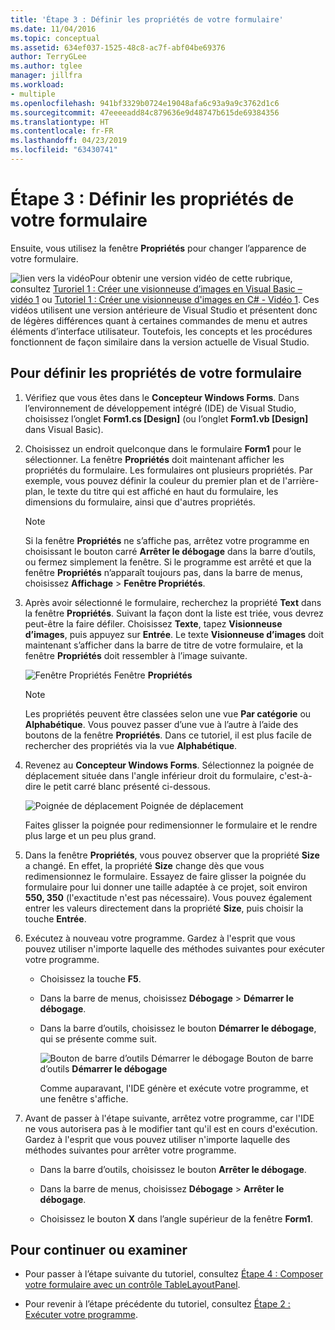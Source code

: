 ```yaml
---
title: 'Étape 3 : Définir les propriétés de votre formulaire'
ms.date: 11/04/2016
ms.topic: conceptual
ms.assetid: 634ef037-1525-48c8-ac7f-abf04be69376
author: TerryGLee
ms.author: tglee
manager: jillfra
ms.workload:
- multiple
ms.openlocfilehash: 941bf3329b0724e19048afa6c93a9a9c3762d1c6
ms.sourcegitcommit: 47eeeeadd84c879636e9d48747b615de69384356
ms.translationtype: HT
ms.contentlocale: fr-FR
ms.lasthandoff: 04/23/2019
ms.locfileid: "63430741"
---
```

# <a name="step-3-set-your-form-properties"></a>Étape 3 : Définir les propriétés de votre formulaire
Ensuite, vous utilisez la fenêtre **Propriétés** pour changer l’apparence de votre formulaire.

 ![lien vers la vidéo](../data-tools/media/playvideo.gif)Pour obtenir une version vidéo de cette rubrique, consultez [Turoriel 1 : Créer une visionneuse d’images en Visual Basic – vidéo 1](http://go.microsoft.com/fwlink/?LinkId=205209) ou [Tutoriel 1 : Créer une visionneuse d'images en C# - Vidéo 1](http://go.microsoft.com/fwlink/?LinkId=205199). Ces vidéos utilisent une version antérieure de Visual Studio et présentent donc de légères différences quant à certaines commandes de menu et autres éléments d’interface utilisateur. Toutefois, les concepts et les procédures fonctionnent de façon similaire dans la version actuelle de Visual Studio.

## <a name="to-set-your-form-properties"></a>Pour définir les propriétés de votre formulaire

1. Vérifiez que vous êtes dans le **Concepteur Windows Forms**. Dans l’environnement de développement intégré (IDE) de Visual Studio, choisissez l’onglet **Form1.cs [Design]** (ou l’onglet **Form1.vb [Design]** dans Visual Basic).

2. Choisissez un endroit quelconque dans le formulaire **Form1** pour le sélectionner. La fenêtre **Propriétés** doit maintenant afficher les propriétés du formulaire. Les formulaires ont plusieurs propriétés. Par exemple, vous pouvez définir la couleur du premier plan et de l'arrière-plan, le texte du titre qui est affiché en haut du formulaire, les dimensions du formulaire, ainsi que d'autres propriétés.

   > [!NOTE]
   > Si la fenêtre **Propriétés** ne s’affiche pas, arrêtez votre programme en choisissant le bouton carré **Arrêter le débogage** dans la barre d’outils, ou fermez simplement la fenêtre. Si le programme est arrêté et que la fenêtre **Propriétés** n’apparaît toujours pas, dans la barre de menus, choisissez **Affichage** > **Fenêtre Propriétés**.

3. Après avoir sélectionné le formulaire, recherchez la propriété **Text** dans la fenêtre **Propriétés**. Suivant la façon dont la liste est triée, vous devrez peut-être la faire défiler. Choisissez **Texte**, tapez **Visionneuse d’images**, puis appuyez sur **Entrée**.  Le texte **Visionneuse d’images** doit maintenant s’afficher dans la barre de titre de votre formulaire, et la fenêtre **Propriétés** doit ressembler à l’image suivante.

    ![Fenêtre Propriétés](../ide/media/express_edittextproperty.png)
   Fenêtre **Propriétés**

   > [!NOTE]
   > Les propriétés peuvent être classées selon une vue **Par catégorie** ou **Alphabétique**. Vous pouvez passer d’une vue à l’autre à l’aide des boutons de la fenêtre **Propriétés**. Dans ce tutoriel, il est plus facile de rechercher des propriétés via la vue **Alphabétique**.

4. Revenez au **Concepteur Windows Forms**. Sélectionnez la poignée de déplacement située dans l'angle inférieur droit du formulaire, c'est-à-dire le petit carré blanc présenté ci-dessous.

    ![Poignée de déplacement](../ide/media/express_bottomrt_drag.png) Poignée de déplacement

    Faites glisser la poignée pour redimensionner le formulaire et le rendre plus large et un peu plus grand.

5. Dans la fenêtre **Propriétés**, vous pouvez observer que la propriété **Size** a changé. En effet, la propriété **Size** change dès que vous redimensionnez le formulaire. Essayez de faire glisser la poignée du formulaire pour lui donner une taille adaptée à ce projet, soit environ **550, 350** (l'exactitude n'est pas nécessaire). Vous pouvez également entrer les valeurs directement dans la propriété **Size**, puis choisir la touche **Entrée**.

6. Exécutez à nouveau votre programme. Gardez à l'esprit que vous pouvez utiliser n'importe laquelle des méthodes suivantes pour exécuter votre programme.

   - Choisissez la touche **F5**.

   - Dans la barre de menus, choisissez **Débogage** > **Démarrer le débogage**.

   - Dans la barre d’outils, choisissez le bouton **Démarrer le débogage**, qui se présente comme suit.

      ![Bouton de barre d’outils Démarrer le débogage](../ide/media/express_icondebug.png)
     Bouton de barre d’outils **Démarrer le débogage**

     Comme auparavant, l'IDE génère et exécute votre programme, et une fenêtre s'affiche.

7. Avant de passer à l'étape suivante, arrêtez votre programme, car l'IDE ne vous autorisera pas à le modifier tant qu'il est en cours d'exécution. Gardez à l'esprit que vous pouvez utiliser n'importe laquelle des méthodes suivantes pour arrêter votre programme.

   - Dans la barre d’outils, choisissez le bouton **Arrêter le débogage**.

   - Dans la barre de menus, choisissez **Débogage** > **Arrêter le débogage**.

   - Choisissez le bouton **X** dans l’angle supérieur de la fenêtre **Form1**.

## <a name="to-continue-or-review"></a>Pour continuer ou examiner

- Pour passer à l’étape suivante du tutoriel, consultez [Étape 4 : Composer votre formulaire avec un contrôle TableLayoutPanel](../ide/step-4-lay-out-your-form-with-a-tablelayoutpanel-control.md).

- Pour revenir à l’étape précédente du tutoriel, consultez [Étape 2 : Exécuter votre programme](../ide/step-2-run-your-program.md).
